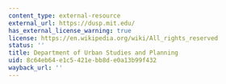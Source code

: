 ```yaml
---
content_type: external-resource
external_url: https://dusp.mit.edu/
has_external_license_warning: true
license: https://en.wikipedia.org/wiki/All_rights_reserved
status: ''
title: Department of Urban Studies and Planning
uid: 8c64eb64-e1c5-421e-bb8d-e0a13b99f432
wayback_url: ''
---
```

